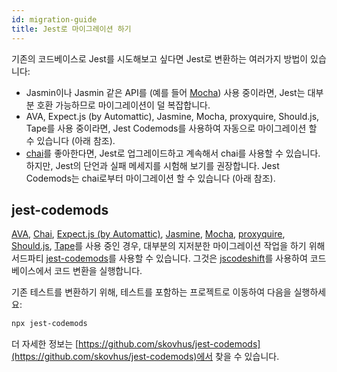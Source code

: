 ```yaml
---
id: migration-guide
title: Jest로 마이그레이션 하기
---
```


기존의 코드베이스로 Jest를 시도해보고 싶다면 Jest로 변환하는 여러가지 방법이 있습니다:

- Jasmin이나 Jasmin 같은 API를 (예를 들어 [Mocha](https://mochajs.org)) 사용 중이라면, Jest는 대부분 호환 가능하므로 마이그레이션이 덜 복잡합니다.
- AVA, Expect.js (by Automattic), Jasmine, Mocha, proxyquire, Should.js, Tape를 사용 중이라면, Jest Codemods를 사용하여 자동으로 마이그레이션 할 수 있습니다 (아래 참조).
- [chai](http://chaijs.com/)를 좋아한다면, Jest로 업그레이드하고 계속해서 chai를 사용할 수 있습니다. 하지만, Jest의 단언과 실패 메세지를 시험해 보기를 권장합니다. Jest Codemods는 chai로부터 마이그레이션 할 수 있습니다 (아래 참조).

## jest-codemods

[AVA](https://github.com/avajs/ava), [Chai](https://github.com/chaijs/chai), [Expect.js (by Automattic)](https://github.com/Automattic/expect.js), [Jasmine](https://github.com/jasmine/jasmine), [Mocha](https://github.com/mochajs/mocha), [proxyquire](https://github.com/thlorenz/proxyquire), [Should.js](https://github.com/shouldjs/should.js), [Tape](https://github.com/substack/tape)를 사용 중인 경우, 대부분의 지저분한 마이그레이션 작업을 하기 위해 서드파티 [jest-codemods](https://github.com/skovhus/jest-codemods)를 사용할 수 있습니다. 그것은 [jscodeshift](https://github.com/facebook/jscodeshift)를 사용하여 코드베이스에서 코드 변환을 실행합니다.

기존 테스트를 변환하기 위해, 테스트를 포함하는 프로젝트로 이동하여 다음을 실행하세요:

```bash
npx jest-codemods
```

더 자세한 정보는 [https://github.com/skovhus/jest-codemods](https://github.com/skovhus/jest-codemods)에서 찾을 수 있습니다.
